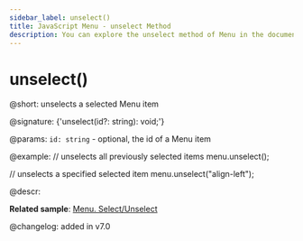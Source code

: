 ```yaml
---
sidebar_label: unselect()
title: JavaScript Menu - unselect Method 
description: You can explore the unselect method of Menu in the documentation of the DHTMLX JavaScript UI library. Browse developer guides and API reference, try out code examples and live demos, and download a free 30-day evaluation version of DHTMLX Suite 7.
---
```


# unselect()

@short: unselects a selected Menu item

@signature: {'unselect(id?: string): void;'}

@params:
`id: string` - optional, the id of a Menu item

@example:
// unselects all previously selected items
menu.unselect();
 
// unselects a specified selected item
menu.unselect("align-left");

@descr:

**Related sample**: [Menu. Select/Unselect](https://snippet.dhtmlx.com/9qqah8ex)

@changelog:
added in v7.0

[comment]: # (@related: menu/work_with_menu.md#selectingunselectinganitem)

[comment]: # (@relatedapi: menu/api/menu_select_method.md menu/api/menu_isselected_method.md menu/api/menu_getselected_method.md)

